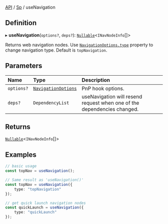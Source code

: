 [API](API/index.md) / [Sp](API/index.md#sp) / useNavigation

## Definition

▸ **useNavigation**(`options?`, `deps?`): [`Nullable`](NullableT.md#nullable)<`INavNodeInfo`[]\>

Returns web navigation nodes. Use [`NavigationOptions.type`](NavigationOptions.md#type) property to change navigation type. Default is `topNavigation`.

## Parameters

| Name | Type | Description |
| :------ | :------ | :------ |
| `options?` | [`NavigationOptions`](NavigationOptions.md) | PnP hook options. |
| `deps?` | `DependencyList` | useNavigation will resend request when one of the dependencies changed. |

## Returns

[`Nullable`](NullableT.md#nullable)<`INavNodeInfo`[]\>

## Examples

```typescript
// basic usage
const topNav = useNavigation();

// Same result as 'useNavigation()'
const topNav = useNavigation({
	type: "topNavigation"
});

// get quick launch navigation nodes
const quickLaunch = useNavigation({
	type: "quickLaunch"
});
```